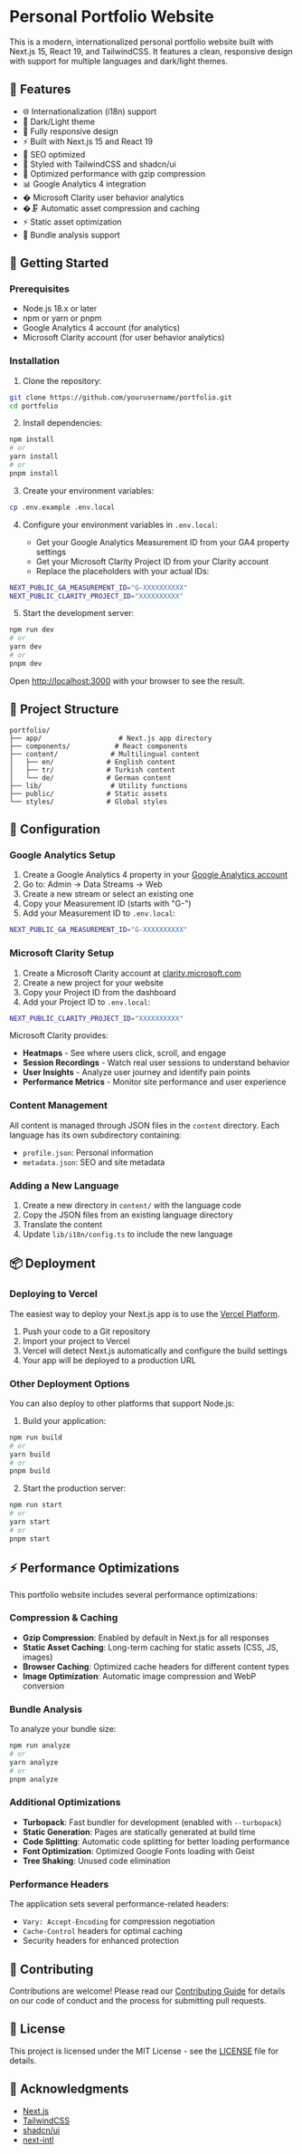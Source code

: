 # Personal Portfolio Website

This is a modern, internationalized personal portfolio website built with Next.js 15, React 19, and TailwindCSS. It features a clean, responsive design with support for multiple languages and dark/light themes.

## 🌟 Features

- 🌐 Internationalization (i18n) support
- 🎨 Dark/Light theme
- 📱 Fully responsive design
- ⚡ Built with Next.js 15 and React 19
- 🎯 SEO optimized
- 💅 Styled with TailwindCSS and shadcn/ui
- 🚀 Optimized performance with gzip compression
- 📊 Google Analytics 4 integration
- � Microsoft Clarity user behavior analytics
- �🗜️ Automatic asset compression and caching
- ⚡ Static asset optimization
- 🔧 Bundle analysis support

## 🚀 Getting Started

### Prerequisites

- Node.js 18.x or later
- npm or yarn or pnpm
- Google Analytics 4 account (for analytics)
- Microsoft Clarity account (for user behavior analytics)

### Installation

1. Clone the repository:

```bash
git clone https://github.com/yourusername/portfolio.git
cd portfolio
```

2. Install dependencies:

```bash
npm install
# or
yarn install
# or
pnpm install
```

3. Create your environment variables:

```bash
cp .env.example .env.local
```

4. Configure your environment variables in `.env.local`:

   - Get your Google Analytics Measurement ID from your GA4 property settings
   - Get your Microsoft Clarity Project ID from your Clarity account
   - Replace the placeholders with your actual IDs:

```bash
NEXT_PUBLIC_GA_MEASUREMENT_ID="G-XXXXXXXXXX"
NEXT_PUBLIC_CLARITY_PROJECT_ID="XXXXXXXXXX"
```

5. Start the development server:

```bash
npm run dev
# or
yarn dev
# or
pnpm dev
```

Open [http://localhost:3000](http://localhost:3000) with your browser to see the result.

## 📝 Project Structure

```
portfolio/
├── app/                   # Next.js app directory
├── components/           # React components
├── content/             # Multilingual content
│   ├── en/             # English content
│   ├── tr/             # Turkish content
│   └── de/             # German content
├── lib/                 # Utility functions
├── public/             # Static assets
└── styles/             # Global styles
```

## 🔧 Configuration

### Google Analytics Setup

1. Create a Google Analytics 4 property in your [Google Analytics account](https://analytics.google.com/)
2. Go to: Admin → Data Streams → Web
3. Create a new stream or select an existing one
4. Copy your Measurement ID (starts with "G-")
5. Add your Measurement ID to `.env.local`:

```bash
NEXT_PUBLIC_GA_MEASUREMENT_ID="G-XXXXXXXXXX"
```

### Microsoft Clarity Setup

1. Create a Microsoft Clarity account at [clarity.microsoft.com](https://clarity.microsoft.com/)
2. Create a new project for your website
3. Copy your Project ID from the dashboard
4. Add your Project ID to `.env.local`:

```bash
NEXT_PUBLIC_CLARITY_PROJECT_ID="XXXXXXXXXX"
```

Microsoft Clarity provides:
- **Heatmaps** - See where users click, scroll, and engage
- **Session Recordings** - Watch real user sessions to understand behavior
- **User Insights** - Analyze user journey and identify pain points
- **Performance Metrics** - Monitor site performance and user experience

### Content Management

All content is managed through JSON files in the `content` directory. Each language has its own subdirectory containing:

- `profile.json`: Personal information
- `metadata.json`: SEO and site metadata

### Adding a New Language

1. Create a new directory in `content/` with the language code
2. Copy the JSON files from an existing language directory
3. Translate the content
4. Update `lib/i18n/config.ts` to include the new language

## 📦 Deployment

### Deploying to Vercel

The easiest way to deploy your Next.js app is to use the [Vercel Platform](https://vercel.com).

1. Push your code to a Git repository
2. Import your project to Vercel
3. Vercel will detect Next.js automatically and configure the build settings
4. Your app will be deployed to a production URL

### Other Deployment Options

You can also deploy to other platforms that support Node.js:

1. Build your application:

```bash
npm run build
# or
yarn build
# or
pnpm build
```

2. Start the production server:

```bash
npm run start
# or
yarn start
# or
pnpm start
```

## ⚡ Performance Optimizations

This portfolio website includes several performance optimizations:

### Compression & Caching

- **Gzip Compression**: Enabled by default in Next.js for all responses
- **Static Asset Caching**: Long-term caching for static assets (CSS, JS, images)
- **Browser Caching**: Optimized cache headers for different content types
- **Image Optimization**: Automatic image compression and WebP conversion

### Bundle Analysis

To analyze your bundle size:

```bash
npm run analyze
# or
yarn analyze
# or
pnpm analyze
```

### Additional Optimizations

- **Turbopack**: Fast bundler for development (enabled with `--turbopack`)
- **Static Generation**: Pages are statically generated at build time
- **Code Splitting**: Automatic code splitting for better loading performance
- **Font Optimization**: Optimized Google Fonts loading with Geist
- **Tree Shaking**: Unused code elimination

### Performance Headers

The application sets several performance-related headers:

- `Vary: Accept-Encoding` for compression negotiation
- `Cache-Control` headers for optimal caching
- Security headers for enhanced protection

## 🤝 Contributing

Contributions are welcome! Please read our [Contributing Guide](CONTRIBUTING.md) for details on our code of conduct and the process for submitting pull requests.

## 📄 License

This project is licensed under the MIT License - see the [LICENSE](LICENSE) file for details.

## 🙏 Acknowledgments

- [Next.js](https://nextjs.org/)
- [TailwindCSS](https://tailwindcss.com/)
- [shadcn/ui](https://ui.shadcn.com/)
- [next-intl](https://next-intl-docs.vercel.app/)

